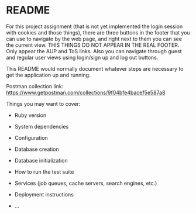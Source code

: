 # README

For this project assignment (that is not yet implemented the login session with cookies and those things), there are three buttons in the footer that you can use to navigate by the web page, and right next to them you can see the current view. THIS THINGS DO NOT APPEAR IN THE REAL FOOTER. Only appear the AUP and ToS links.
Also you can navigate through guest and regular user views using login/sign up and log out buttons.

This README would normally document whatever steps are necessary to get the
application up and running.

Postman collection link: https://www.getpostman.com/collections/9f04bfe4bacef5e587a8

Things you may want to cover:

* Ruby version

* System dependencies

* Configuration

* Database creation

* Database initialization

* How to run the test suite

* Services (job queues, cache servers, search engines, etc.)

* Deployment instructions

* ...

